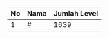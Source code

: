 | No | Nama            | Jumlah Level |
|----|-----------------|--------------|
| 1  | #    |    1639        |
